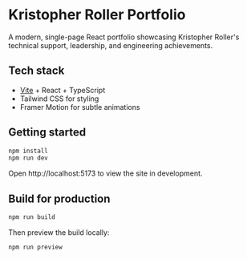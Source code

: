 # Kristopher Roller Portfolio

A modern, single-page React portfolio showcasing Kristopher Roller's technical support, leadership, and engineering achievements.

## Tech stack
- [Vite](https://vitejs.dev/) + React + TypeScript
- Tailwind CSS for styling
- Framer Motion for subtle animations

## Getting started

```bash
npm install
npm run dev
```

Open http://localhost:5173 to view the site in development.

## Build for production

```bash
npm run build
```

Then preview the build locally:

```bash
npm run preview
```

